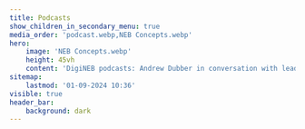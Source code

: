 ```yaml
---
title: Podcasts
show_children_in_secondary_menu: true
media_order: 'podcast.webp,NEB Concepts.webp'
hero:
    image: 'NEB Concepts.webp'
    height: 45vh
    content: 'DigiNEB podcasts: Andrew Dubber in conversation with leading architects, educators, and project leaders'
sitemap:
    lastmod: '01-09-2024 10:36'
visible: true
header_bar:
    background: dark
---
```



